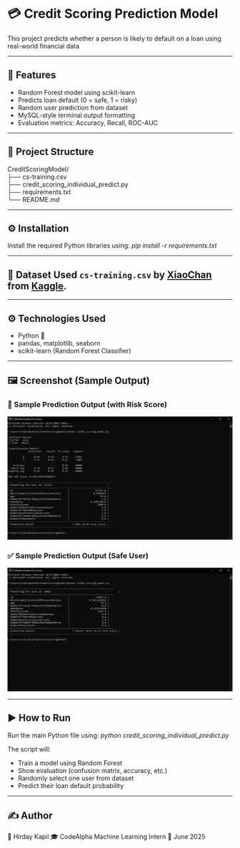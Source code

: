 # 💳 Credit Scoring Prediction Model

This project predicts whether a person is likely to default on a loan using real-world financial data

---

## 🚀 Features

- Random Forest model using scikit-learn
- Predicts loan default (0 = safe, 1 = risky)
- Random user prediction from dataset
- MySQL-style terminal output formatting
- Evaluation metrics: Accuracy, Recall, ROC-AUC

---

## 📂 Project Structure

CreditScoringModel/<br>
├── cs-training.csv<br>
├── credit_scoring_individual_predict.py<br>
├── requirements.txt<br>
└── README.md<br>

---

## ⚙️ Installation

Install the required Python libraries using: _pip install -r requirements.txt_

---

## 📂 Dataset Used `cs-training.csv` by [XiaoChan](https://www.kaggle.com/carolline89) from [Kaggle](https://www.kaggle.com/datasets/carolline89/cs-training/data).

---

## ⚙️ Technologies Used

- Python 🐍
- pandas, matplotlib, seaborn
- scikit-learn (Random Forest Classifier)

---

## 🖼️ Screenshot (Sample Output)

### 🧾 Sample Prediction Output (with Risk Score)
![Prediction Output Screenshot](screenshot.png)


### ✅ Sample Prediction Output (Safe User)
![Prediction Output Screenshot](screenshot2.png)

---

## ▶️ How to Run

Run the main Python file using: _python credit_scoring_individual_predict.py_

The script will:
- Train a model using Random Forest
- Show evaluation (confusion matrix, accuracy, etc.)
- Randomly select one user from dataset
- Predict their loan default probability

---

## ✍️ Author

👤 Hirday Kapil
🎓 CodeAlpha Machine Learning Intern
📅 June 2025
